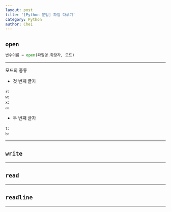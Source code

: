 ```yaml
---
layout: post
title: '[Python 문법] 파일 다루기'
category: Python
author: Che1
---
```


## `open`

```python
변수이름 = open(파일명.확장자, 모드)
```
- - -
모드의 종류

- 첫 번째 글자

`r`:  
`w`:  
`x`:  
`a`:  

- 두 번째 글자

`t`:  
`b`:  
- - -

## `write`

- - -

## `read`

- - -

## `readline`

- - -